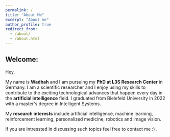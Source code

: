 ```yaml
---
permalink: /
title: "About Me"
excerpt: "About me"
author_profile: true
redirect_from: 
  - /about/
  - /about.html
---
```

## Welcome:

Hey,

My name is **Wadhah** and I am pursuing my **PhD at L3S Research Center** in Germany. I am a scientific researcher and I enjoy using my skills to contribute to the exciting technological advances that happen every day in the **artificial intelligence** field. I graduated from Bielefeld University in 2022 with a master's degree in Intelligent Systems.

My **research interests** include artificial intelligence, machine learning, reinforcement learning, personalized medicine, robotics and image vision.

If you are intressted in discussing such topics feel free to contact me :) .



